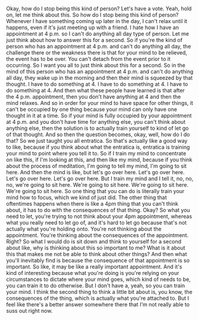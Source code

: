  Okay, how do I stop being this kind of person? Let's have a vote. Yeah, hold on, let me think about this. So how do I stop being this kind of person? Whenever I have something coming up later in the day, I can't relax until it happens, even if it's just meeting up with a friend. I hate how I have an appointment at 4 p.m. so I can't do anything all day type of person. Let me just think about how to answer this for a second. So if you're the kind of person who has an appointment at 4 p.m. and can't do anything all day, the challenge there or the weakness there is that for your mind to be relieved, the event has to be over. You can't detach from the event prior to it occurring. So I want you all to just think about this for a second. So in the mind of this person who has an appointment at 4 p.m. and can't do anything all day, they wake up in the morning and then their mind is squeezed by that thought. I have to do something at 4. I have to do something at 4. I have to do something at 4. And then what these people have learned is that after the 4 p.m. appointment, then you don't have anything at 4 and then the mind relaxes. And so in order for your mind to have space for other things, it can't be occupied by one thing because your mind can only have one thought in it at a time. So if your mind is fully occupied by your appointment at 4 p.m. and you don't have time for anything else, you can't think about anything else, then the solution is to actually train yourself to kind of let go of that thought. And so then the question becomes, okay, well, how do I do that? So we just taught you all entratica. So that's actually like a good way to like, because if you think about what the entratica is, entratica is training your mind to point where you tell it to. So if I train my mind to concentrate on like this, if I'm looking at this, and then like my mind, because if you think about the process of meditation, I'm going to tell my mind, I'm going to sit here. And then the mind is like, but let's go over here. Let's go over here. Let's go over here. Let's go over here. But I train my mind and I tell it, no, no, no, we're going to sit here. We're going to sit here. We're going to sit here. We're going to sit here. So one thing that you can do is literally train your mind how to focus, which we kind of just did. The other thing that oftentimes happens when there is like a 4pm thing that you can't think about, it has to do with the consequences of that thing. Okay? So what you need to let, you're trying to not think about your 4pm appointment, whereas what you really need to let go of, and it's hard to let go because that's not actually what you're holding onto. You're not thinking about the appointment. You're thinking about the consequences of the appointment. Right? So what I would do is sit down and think to yourself for a second about like, why is thinking about this so important to me? What is it about this that makes me not be able to think about other things? And then what you'll inevitably find is because the consequence of that appointment is so important. So like, it may be like a really important appointment. And it's kind of interesting because what you're doing is you're relying on your circumstances to dictate where your mind goes, which kind of needs to be, you can train it to do otherwise. But I don't have a, yeah, so you can train your mind. I think the second thing to think a little bit about is, you know, the consequences of the thing, which is actually what you're attached to. But I feel like there's a better answer somewhere there that I'm not really able to suss out right now.